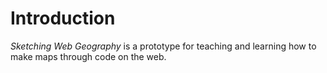 Introduction
=======

*Sketching Web Geography* is a prototype for teaching and learning how to make maps through code on the web. 

<!--This is an experiment to sketch out how geographic information systems (GIS) are changing with the development of  -->

